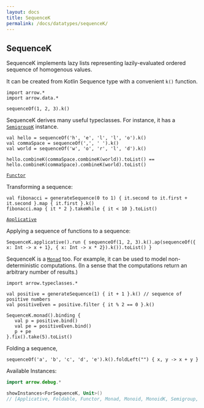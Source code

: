 ```yaml
---
layout: docs
title: SequenceK
permalink: /docs/datatypes/sequenceK/
---
```


## SequenceK

SequenceK implements lazy lists representing lazily-evaluated ordered sequence of homogenous values.

It can be created from Kotlin Sequence type with a convenient `k()` function.

```kotlin:ank
import arrow.*
import arrow.data.*

sequenceOf(1, 2, 3).k()
```

SequenceK derives many useful typeclasses. For instance, it has a [`SemigroupK`](/docs/typeclasses/semigroupk/) instance.

```kotlin:ank
val hello = sequenceOf('h', 'e', 'l', 'l', 'o').k()
val commaSpace = sequenceOf(',', ' ').k()
val world = sequenceOf('w', 'o', 'r', 'l', 'd').k()

hello.combineK(commaSpace.combineK(world)).toList() == hello.combineK(commaSpace).combineK(world).toList()
```

[`Functor`](/docs/typeclasses/functor/)

Transforming a sequence:
```kotlin:ank
val fibonacci = generateSequence(0 to 1) { it.second to it.first + it.second }.map { it.first }.k()
fibonacci.map { it * 2 }.takeWhile { it < 10 }.toList()
```

[`Applicative`](/docs/typeclasses/applicative/)

Applying a sequence of functions to a sequence:
```kotlin:ank
SequenceK.applicative().run { sequenceOf(1, 2, 3).k().ap(sequenceOf({ x: Int -> x + 1}, { x: Int -> x * 2}).k()).toList() }
```

SequenceK is a [`Monad`](/docs/_docs/typeclasses/monad/) too. For example, it can be used to model non-deterministic computations. (In a sense that the computations return an arbitrary number of results.)

```kotlin:ank
import arrow.typeclasses.*

val positive = generateSequence(1) { it + 1 }.k() // sequence of positive numbers
val positiveEven = positive.filter { it % 2 == 0 }.k()

SequenceK.monad().binding {
   val p = positive.bind()
   val pe = positiveEven.bind()
   p + pe
}.fix().take(5).toList()
```

Folding a sequence,

```kotlin:ank
sequenceOf('a', 'b', 'c', 'd', 'e').k().foldLeft("") { x, y -> x + y }
```

Available Instances:

```kotlin
import arrow.debug.*

showInstances<ForSequenceK, Unit>()
// [Applicative, Foldable, Functor, Monad, Monoid, MonoidK, Semigroup, SemigroupK, Traverse, TraverseFilter]
```
